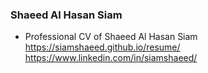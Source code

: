 ### Shaeed Al Hasan Siam
-  Professional CV of Shaeed Al Hasan Siam </br>
https://siamshaeed.github.io/resume/ <br>
https://www.linkedin.com/in/siamshaeed/

